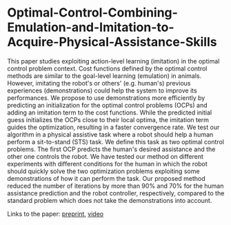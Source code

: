 # Optimal-Control-Combining-Emulation-and-Imitation-to-Acquire-Physical-Assistance-Skills
This paper studies exploiting action-level learning (imitation) in the optimal control problem context. Cost functions defined by the optimal control methods are similar to the goal-level learning (emulation) in animals. However, imitating the robot's or others' (e.g. human's) previous experiences (demonstrations) could help the system to improve its performances. We propose to use demonstrations more efficiently by predicting an initialization for the optimal control problems (OCPs) and adding an imitation term to the cost functions. While the predicted initial guess initializes the OCPs close to their local optima, the imitation term guides the optimization, resulting in a faster convergence rate. We test our algorithm in a physical assistive task where a robot should help a human perform a sit-to-stand (STS) task. We define this task as two optimal control problems. The first OCP predicts the human's desired assistance and the other one controls the robot. We have tested our method on different experiments with different conditions for the human in which the robot should quickly solve the two optimization problems exploiting some demonstrations of how it can perform the task. Our proposed method reduced the number of iterations by more than 90% and 70% for the human assistance prediction and the robot controller, respectively, compared to the standard problem which does not take the demonstrations into account.

Links to the paper: [preprint](https://publications.idiap.ch/attachments/papers/2021/Razmjoo_ICAR_2021.pdf), [video](https://www.youtube.com/watch?v=K8fQ43UN92E)